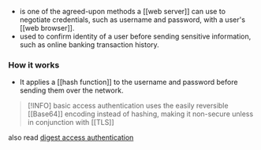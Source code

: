 - is one of the agreed-upon methods a [[web server]] can use to negotiate credentials, such as username and password, with a user's [[web browser]].
- used to confirm identity of a user before sending sensitive information, such as online banking transaction history.

### How it works
- It applies a [[hash function]] to the username and password before sending them over the network.

> [!INFO] basic access authentication uses the easily reversible [[Base64]] encoding instead of hashing, making it non-secure unless in conjunction with [[TLS]]

also read
[digest access authentication](https://en.wikipedia.org/wiki/Digest_access_authentication)
